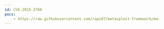```yaml
---
id: CVE-2015-3760
pocs:
    - https://raw.githubusercontent.com/rapid7/metasploit-framework/master/modules/exploits/osx/local/dyld_print_to_file_root.rb
---
```

